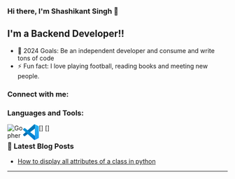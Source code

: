 ### Hi there, I'm Shashikant Singh 👋


## I'm a Backend Developer!!

- 🥅 2024 Goals: Be an independent developer and consume and write tons of code
- ⚡ Fun fact: I love playing football, reading books and meeting new people.



### Connect with me:



### Languages and Tools:
[<img align="left" alt="Gopher" width="36px" src="https://go.dev/blog/gopher/logo.png" />]
[<img align="left" alt="Visual Studio Code" width="36px" src="https://raw.githubusercontent.com/github/explore/80688e429a7d4ef2fca1e82350fe8e3517d3494d/topics/visual-studio-code/visual-studio-code.png" />]



### 📕 Latest Blog Posts

<!-- BLOG-POST-LIST:START -->
- [How to display all attributes of a class in python](https://dev.to/shashikant231/how-to-display-all-attributes-of-a-class-17pj)
<!-- BLOG-POST-LIST:END -->

---

